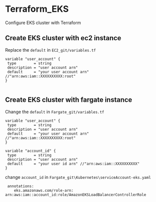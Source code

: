 # Terraform_EKS
Configure EKS cluster with Terraform


## Create EKS cluster with ec2 instance 
Replace the `default` in `EC2_git/variables.tf` 
```
variable "user_account" {
 type        = string
 description = "user account arn"
 default     = "your user account arn" //"arn:aws:iam::XXXXXXXXXX:root"
}


```


## Create EKS cluster with fargate instance 
Change the `default` in `Fargate_git/variables.tf` 

```
variable "user_account" {
 type        = string
 description = "user account arn"
 default     = "your user account arn" //"arn:aws:iam::XXXXXXXXXX:root"
}

variable "account_id" {
 type        = string
 description = "user account arn"
 default     = "your user id arn" //"arn:aws:iam::XXXXXXXXXX"
}
```

change `account_id` in `Fargate_git\Kubernetes\serviceAccount-eks.yaml`

``` 
 annotations:
    eks.amazonaws.com/role-arn: arn:aws:iam::account_id:role/AmazonEKSLoadBalancerControllerRole
```